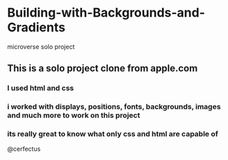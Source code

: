 # Building-with-Backgrounds-and-Gradients
microverse solo project


## This is a solo project clone from apple.com

### I used html and css

### i worked with displays, positions, fonts, backgrounds, images and much more to work on this project 

### its really great to know what only css and html are capable of

@cerfectus



